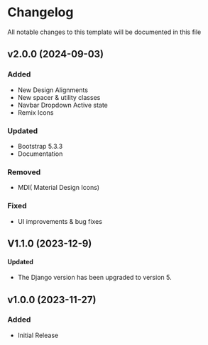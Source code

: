 <!-- Available h3 headings: Added, Fixed, Updated, Removed, Deprecated -->

# Changelog

All notable changes to this template will be documented in this file

## v2.0.0 (2024-09-03)

### Added

- New Design Alignments
- New spacer & utility classes
- Navbar Dropdown Active state
- Remix Icons

### Updated

- Bootstrap 5.3.3
- Documentation

### Removed

- MDI( Material Design Icons)

### Fixed

- UI improvements & bug fixes

## V1.1.0 (2023-12-9)

#### Updated

- The Django version has been upgraded to version 5.

## v1.0.0 (2023-11-27)

### Added

- Initial Release
